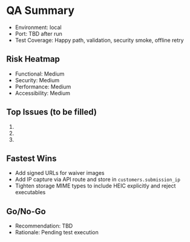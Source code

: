 # QA Summary

- Environment: local
- Port: TBD after run
- Test Coverage: Happy path, validation, security smoke, offline retry

## Risk Heatmap
- Functional: Medium
- Security: Medium
- Performance: Medium
- Accessibility: Medium

## Top Issues (to be filled)
1. 
2. 
3. 

## Fastest Wins
- Add signed URLs for waiver images
- Add IP capture via API route and store in `customers.submission_ip`
- Tighten storage MIME types to include HEIC explicitly and reject executables

## Go/No-Go
- Recommendation: TBD
- Rationale: Pending test execution